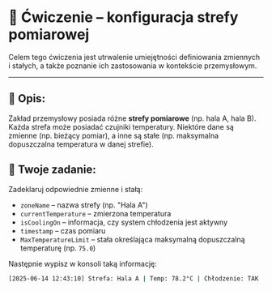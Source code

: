 # 🧪 Ćwiczenie – konfiguracja strefy pomiarowej
Celem tego ćwiczenia jest utrwalenie umiejętności definiowania zmiennych i stałych, a także poznanie ich zastosowania w kontekście przemysłowym.


---
## 📝 Opis:
Zakład przemysłowy posiada różne **strefy pomiarowe** (np. hala A, hala B). Każda strefa może posiadać czujniki temperatury. Niektóre dane są zmienne (np. bieżący pomiar), a inne są stałe (np. maksymalna dopuszczalna temperatura w danej strefie).

## 🧠 Twoje zadanie:
Zadeklaruj odpowiednie zmienne i stałą:
- `zoneName` – nazwa strefy (np. "Hala A")
- `currentTemperature` – zmierzona temperatura
- `isCoolingOn` – informacja, czy system chłodzenia jest aktywny
- `timestamp` – czas pomiaru
- `MaxTemperatureLimit` – stała określająca maksymalną dopuszczalną temperaturę (np. `75.0`)

Następnie wypisz w konsoli taką informację:

```bash
[2025-06-14 12:43:10] Strefa: Hala A | Temp: 78.2°C | Chłodzenie: TAK | Limit: 75°C
```
